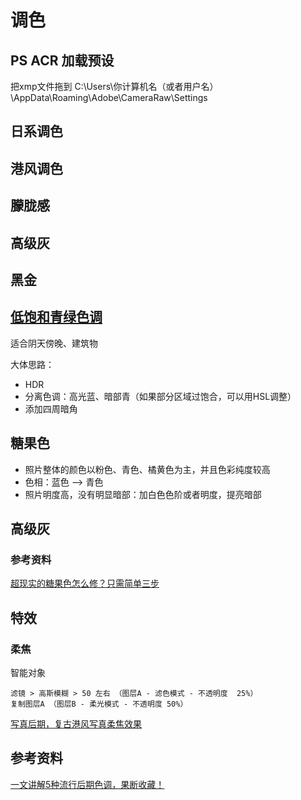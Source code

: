 # 调色

## PS ACR 加载预设
把xmp文件拖到 C:\Users\你计算机名（或者用户名）\AppData\Roaming\Adobe\CameraRaw\Settings

## 日系调色

## 港风调色

## 朦胧感

## 高级灰

## 黑金

## [低饱和青绿色调](https://www.bilibili.com/video/av55028453/)
适合阴天傍晚、建筑物

大体思路：
* HDR
* 分离色调：高光蓝、暗部青（如果部分区域过饱合，可以用HSL调整）
* 添加四周暗角

## 糖果色

* 照片整体的颜色以粉色、青色、橘黄色为主，并且色彩纯度较高
* 色相：蓝色 --> 青色
* 照片明度高，没有明显暗部：加白色色阶或者明度，提亮暗部

## 高级灰

### 参考资料
[超现实的糖果色怎么修？只需简单三步](https://mp.weixin.qq.com/s/UizMqEWDV3nVfcw7ghwzVQ)


## 特效

### 柔焦

智能对象
```
滤镜 > 高斯模糊 > 50 左右 （图层A - 滤色模式 - 不透明度  25%） 
复制图层A （图层B - 柔光模式 - 不透明度 50%）
```


[写真后期，复古港风写真柔焦效果](http://www.16xx8.com/photoshop/jiaocheng/2017/144115.html)

## 参考资料
[一文讲解5种流行后期色调，果断收藏！](https://mp.weixin.qq.com/s/9VydmgU5xbUCmemGSkXiUA)
